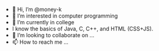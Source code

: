 - 👋 Hi, I’m @money-k
- 👀 I’m interested in computer programming
- 🌱 I’m currently in college
- I know the basics of Java, C, C++, and HTML (CSS+JS).
- 💞️ I’m looking to collaborate on ...
- 📫 How to reach me ...

<!---
money-k/money-k is a ✨ special ✨ repository because its `README.md` (this file) appears on your GitHub profile.
You can click the Preview link to take a look at your changes.
--->
